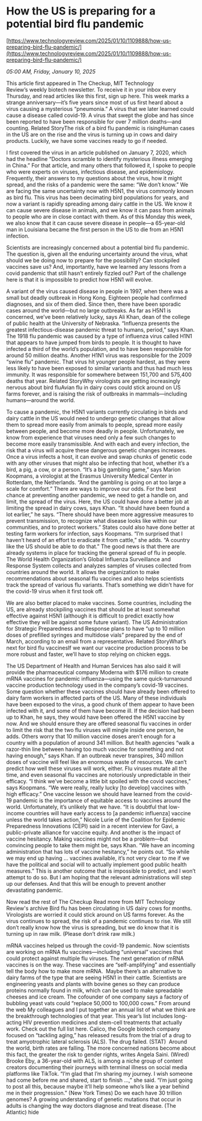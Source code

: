 # How the US is preparing for a potential bird flu pandemic

[https://www.technologyreview.com/2025/01/10/1109888/how-us-preparing-bird-flu-pandemic/](https://www.technologyreview.com/2025/01/10/1109888/how-us-preparing-bird-flu-pandemic/)

*05:00 AM, Friday, January 10, 2025*

This article first appeared in The Checkup, MIT Technology Review’s weekly biotech newsletter. To receive it in your inbox every Thursday, and read articles like this first, sign up here. This week marks a strange anniversary—it’s five years since most of us first heard about a virus causing a mysterious “pneumonia.” A virus that we later learned could cause a disease called covid-19. A virus that swept the globe and has since been reported to have been responsible for over 7 million deaths—and counting. Related StoryThe risk of a bird flu pandemic is risingHuman cases in the US are on the rise and the virus is turning up in cows and dairy products. Luckily, we have some vaccines ready to go if needed.

I first covered the virus in an article published on January 7, 2020, which had the headline “Doctors scramble to identify mysterious illness emerging in China.” For that article, and many others that followed it, I spoke to people who were experts on viruses, infectious disease, and epidemiology. Frequently, their answers to my questions about the virus, how it might spread, and the risks of a pandemic were the same: “We don’t know.” We are facing the same uncertainty now with H5N1, the virus commonly known as bird flu. This virus has been decimating bird populations for years, and now a variant is rapidly spreading among dairy cattle in the US. We know it can cause severe disease in animals, and we know it can pass from animals to people who are in close contact with them. As of this Monday this week, we also know that it can cause severe disease in people—a 65-year-old man in Louisiana became the first person in the US to die from an H5N1 infection.

Scientists are increasingly concerned about a potential bird flu pandemic. The question is, given all the enduring uncertainty around the virus, what should we be doing now to prepare for the possibility? Can stockpiled vaccines save us? And, importantly, have we learned any lessons from a covid pandemic that still hasn’t entirely fizzled out? Part of the challenge here is that it is impossible to predict how H5N1 will evolve.

A variant of the virus caused disease in people in 1997, when there was a small but deadly outbreak in Hong Kong. Eighteen people had confirmed diagnoses, and six of them died. Since then, there have been sporadic cases around the world—but no large outbreaks. As far as H5N1 is concerned, we’ve been relatively lucky, says Ali Khan, dean of the college of public health at the University of Nebraska. “Influenza presents the greatest infectious-disease pandemic threat to humans, period,” says Khan. The 1918 flu pandemic was caused by a type of influenza virus called H1N1 that appears to have jumped from birds to people. It is thought to have infected a third of the world’s population, and to have been responsible for around 50 million deaths. Another H1N1 virus was responsible for the 2009 “swine flu” pandemic. That virus hit younger people hardest, as they were less likely to have been exposed to similar variants and thus had much less immunity. It was responsible for somewhere between 151,700 and 575,400 deaths that year. Related StoryWhy virologists are getting increasingly nervous about bird fluAvian flu in dairy cows could stick around on US farms forever, and is raising the risk of outbreaks in mammals—including humans—around the world.

To cause a pandemic, the H5N1 variants currently circulating in birds and dairy cattle in the US would need to undergo genetic changes that allow them to spread more easily from animals to people, spread more easily between people, and become more deadly in people. Unfortunately, we know from experience that viruses need only a few such changes to become more easily transmissible.  And with each and every infection, the risk that a virus will acquire these dangerous genetic changes increases. Once a virus infects a host, it can evolve and swap chunks of genetic code with any other viruses that might also be infecting that host, whether it’s a bird, a pig, a cow, or a person. “It’s a big gambling game,” says Marion Koopmans, a virologist at the Erasmus University Medical Center in Rotterdam, the Netherlands. “And the gambling is going on at too large a scale for comfort.” There are ways to improve our odds. For the best chance at preventing another pandemic, we need to get a handle on, and limit, the spread of the virus. Here, the US could have done a better job at limiting the spread in dairy cows, says Khan. “It should have been found a lot earlier,” he says. “There should have been more aggressive measures to prevent transmission, to recognize what disease looks like within our communities, and to protect workers.” States could also have done better at testing farm workers for infection, says Koopmans. “I’m surprised that I haven’t heard of an effort to eradicate it from cattle,” she adds. “A country like the US should be able to do that.” The good news is that there are already systems in place for tracking the general spread of flu in people. The World Health Organization’s Global Influenza Surveillance and Response System collects and analyzes samples of viruses collected from countries around the world. It allows the organization to make recommendations about seasonal flu vaccines and also helps scientists track the spread of various flu variants. That’s something we didn’t have for the covid-19 virus when it first took off.

We are also better placed to make vaccines. Some countries, including the US, are already stockpiling vaccines that should be at least somewhat effective against H5N1 (although it is difficult to predict exactly how effective they will be against some future variant). The US Administration for Strategic Preparedness and Response plans to have “up to 10 million doses of prefilled syringes and multidose vials” prepared by the end of March, according to an email from a representative. Related StoryWhat’s next for bird flu vaccinesIf we want our vaccine production process to be more robust and faster, we’ll have to stop relying on chicken eggs.

The US Department of Health and Human Services has also said it will provide the pharmaceutical company Moderna with $176 million to create mRNA vaccines for pandemic influenza—using the same quick-turnaround vaccine production technology used in the company’s covid-19 vaccines. Some question whether these vaccines should have already been offered to dairy farm workers in affected parts of the US. Many of these individuals have been exposed to the virus, a good chunk of them appear to have been infected with it, and some of them have become ill. If the decision had been up to Khan, he says, they would have been offered the H5N1 vaccine by now. And we should ensure they are offered seasonal flu vaccines in order to limit the risk that the two flu viruses will mingle inside one person, he adds. Others worry that 10 million vaccine doses aren’t enough for a country with a population of around 341 million. But health agencies “walk a razor-thin line between having too much vaccine for something and not having enough,” says Khan. If an outbreak never transpires, 340 million doses of vaccine will feel like an enormous waste of resources.  We can’t predict how well these viruses will work, either. Flu viruses mutate all the time, and even seasonal flu vaccines are notoriously unpredictable in their efficacy. “I think we’ve become a little bit spoiled with the covid vaccines,” says Koopmans. “We were really, really lucky [to develop] vaccines with high efficacy.” One vaccine lesson we should have learned from the covid-19 pandemic is the importance of equitable access to vaccines around the world. Unfortunately, it’s unlikely that we have. “It is doubtful that low-income countries will have early access to [a pandemic influenza] vaccine unless the world takes action,” Nicole Lurie of the Coalition for Epidemic Preparedness Innovations (CEPI) said in a recent interview for Gavi, a public-private alliance for vaccine equity. And another is the impact of vaccine hesitancy. Making vaccines might not be a problem—but convincing people to take them might be, says Khan. “We have an incoming administration that has lots of vaccine hesitancy,” he points out. “So while we may end up having … vaccines available, it’s not very clear to me if we have the political and social will to actually implement good public health measures.” This is another outcome that is impossible to predict, and I won’t attempt to do so. But I am hoping that the relevant administrations will step up our defenses. And that this will be enough to prevent another devastating pandemic.

Now read the rest of The Checkup Read more from MIT Technology Review's archive Bird flu has been circulating in US dairy cows for months. Virologists are worried it could stick around on US farms forever. As the virus continues to spread, the risk of a pandemic continues to rise. We still don’t really know how the virus is spreading, but we do know that it is turning up in raw milk. (Please don’t drink raw milk.)

mRNA vaccines helped us through the covid-19 pandemic. Now scientists are working on mRNA flu vaccines—including “universal” vaccines that could protect against multiple flu viruses. The next generation of mRNA vaccines is on the way. These vaccines are “self-amplifying” and essentially tell the body how to make more mRNA.  Maybe there’s an alternative to dairy farms of the type that are seeing H5N1 in their cattle. Scientists are engineering yeasts and plants with bovine genes so they can produce proteins normally found in milk, which can be used to make spreadable cheeses and ice cream. The cofounder of one company says a factory of bubbling yeast vats could “replace 50,000 to 100,000 cows.” From around the web My colleagues and I put together an annual list of what we think are the breakthrough technologies of that year. This year’s list includes long-acting HIV prevention medicines and stem-cell treatments that actually work. Check out the full list here. Calico, the Google biotech company focused on “tackling aging,” has released results from the trial of a drug to treat amyotrophic lateral sclerosis (ALS). The drug failed. (STAT)  Around the world, birth rates are falling. The more concerned nations become about this fact, the greater the risk to gender rights, writes Angela Saini. (Wired) Brooke Eby, a 36-year-old with ALS, is among a niche group of content creators documenting their journeys with terminal illness on social media platforms like TikTok. “I’m glad that I’m sharing my journey. I wish someone had come before me and shared, start to finish …,” she said. “I’m just going to post all this, because maybe it’ll help someone who’s like a year behind me in their progression.” (New York Times) Do we each have 30 trillion genomes? A growing understanding of genetic mutations that occur in adults is changing the way doctors diagnose and treat disease. (The Atlantic) hide

